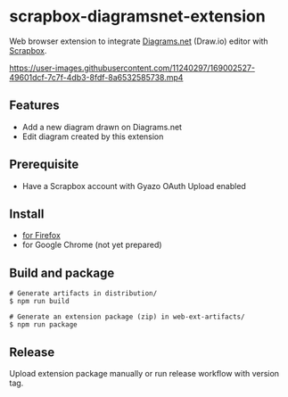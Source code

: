 # scrapbox-diagramsnet-extension

Web browser extension to integrate [Diagrams.net](https://www.diagrams.net/) (Draw.io) editor with [Scrapbox](https://scrapbox.io).

https://user-images.githubusercontent.com/11240297/169002527-49601dcf-7c7f-4db3-8fdf-8a6532585738.mp4

## Features

- Add a new diagram drawn on Diagrams.net
- Edit diagram created by this extension

## Prerequisite

- Have a Scrapbox account with Gyazo OAuth Upload enabled

## Install

- [for Firefox](https://addons.mozilla.org/en-US/firefox/addon/scrapbox-diagramsnet-extension/)
- for Google Chrome (not yet prepared)

## Build and package

```
# Generate artifacts in distribution/
$ npm run build

# Generate an extension package (zip) in web-ext-artifacts/
$ npm run package
```

## Release

Upload extension package manually or run release workflow with version tag.
